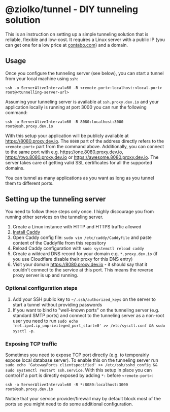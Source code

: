 # @ziolko/tunnel - DIY tunneling solution

This is an instruction on setting up a simple tunneling solution that is reliable, flexible and low-cost. It requires a Linux server with a public IP (you can get one for a low price at [contabo.com](https://contabo.com/)) and a domain.

## Usage

Once you configure the tunneling server (see below), you can start a tunnel from your local machine using `ssh`:

```
ssh -o ServerAliveInterval=60 -R <remote-port>:localhost:<local-port> root@<tunnelling-server-url>
```

Assuming your tunneling server is available at `ssh.proxy.dev.io` and your application locally is running at port 3000 you can run the following command:

```
ssh -o ServerAliveInterval=60 -R 8080:localhost:3000 root@ssh.proxy.dev.io
```

With this setup your application will be publicly available at https://8080.proxy.dev.io. The `8080` part of the address directly refers to the `<remote-port>` part from the command above.  Additionally, you can connect to the same port with e.g. https://one.8080.proxy.dev.io, https://two.8080.proxy.dev.io or https://awesome.8080.proxy.dev.io. The server takes care of getting valid SSL certificates for all the supported domains.

You can tunnel as many applications as you want as long as you tunnel them to different ports.

## Setting up the tunneling server

You need to follow these steps only once. I highly discourage you from running other services on the tunneling server.

1. Create a Linux instance with HTTP and HTTPS traffic allowed
2. [Install Caddy](https://caddyserver.com/docs/install#debian-ubuntu-raspbian)
3. Open Caddy config file: `sudo vim /etc/caddy/Caddyfile` and paste content of the Caddyfile from this repository
4. Reload Caddy configuration with `sudo systemctl reload caddy`
5. Create a wildcard DNS record for your domain e.g. `*.proxy.dev.io` (if you use Cloudflare disable their proxy for this DNS entry)
6. Visit your domain https://8080.proxy.dev.io - it should say that it couldn't connect to the service at this port. This means the reverse proxy server is up and running.

### Optional configuration steps

1. Add your SSH public key to `~/.ssh/authorized_keys` on the server to start a tunnel without providing passwords
2. If you want to bind to "well-known ports" on the tunneling server (e.g. standard SMTP ports) and connect to the tunneling server as a non-root user you need to run `sudo echo 'net.ipv4.ip_unprivileged_port_start=0' >> /etc/sysctl.conf && sudo sysctl -p`.

### Exposing TCP traffic

Sometimes you need to expose TCP port directly (e.g. to temporairly expose local database server). To enable this on the tunneling server run  `sudo echo 'GatewayPorts clientspecified' >> /etc/ssh/sshd_config && sudo systemctl restart ssh.service`. With this setup in place you can control if a port is directly exposed by adding `*:` before `<remote-port>`: 

```
ssh -o ServerAliveInterval=60 -R *:8080:localhost:3000 root@ssh.proxy.dev.io
```

Notice that your service provider/firewall may by default block most of the ports so you might need to do some additional configuration.
